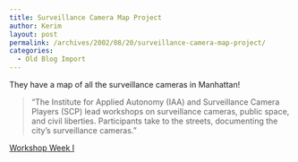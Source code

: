 ```yaml
---
title: Surveillance Camera Map Project
author: Kerim
layout: post
permalink: /archives/2002/08/20/surveillance-camera-map-project/
categories:
  - Old Blog Import
---
```

They have a map of all the surveillance cameras in Manhattan!


>   &#8220;The Institute for Applied Autonomy (IAA) and Surveillance Camera Players (SCP) lead workshops on surveillance cameras, public space, and civil liberties. Participants take to the streets, documenting the city&#8217;s surveillance cameras.&#8221;


<a href="http://www.eyebeam.org/ny/workshop1.html" onclick="_gaq.push(['_trackEvent', 'outbound-article', 'http://www.eyebeam.org/ny/workshop1.html', 'Workshop Week I']);" >Workshop Week I</a>

